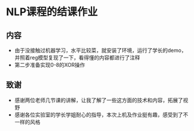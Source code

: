 # NLP课程的结课作业

## 内容
+ 由于没接触过机器学习，水平比较菜，就安装了环境，运行了学长的demo，并照着reg模型复现了一下，看得懂的内容都进行了注释
+ 第二步准备实现0-8的XOR操作


## 致谢
+ 感谢两位老师几节课的讲解，让我了解了一些这方面的技术和内容，拓展了视野
+ 感谢各位实验室的学长学姐耐心的指导，本次上机及作业挺有趣，感受到了不一样的风格
